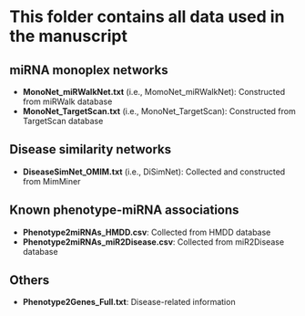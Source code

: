 # This folder contains all data used in the manuscript
## miRNA monoplex networks
- **MonoNet_miRWalkNet.txt** (i.e., MomoNet_miRWalkNet): Constructed from miRWalk database
- **MonoNet_TargetScan.txt** (i.e., MonoNet_TargetScan): Constructed from TargetScan database
## Disease similarity networks
- **DiseaseSimNet_OMIM.txt** (i.e., DiSimNet): Collected and constructed from MimMiner

## Known phenotype-miRNA associations
- **Phenotype2miRNAs_HMDD.csv**: Collected from HMDD database
- **Phenotype2miRNAs_miR2Disease.csv**: Collected from miR2Disease database

## Others
- **Phenotype2Genes_Full.txt**: Disease-related information
